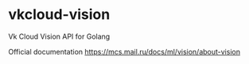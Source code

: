 # vkcloud-vision
Vk Cloud Vision API for Golang

Official documentation
https://mcs.mail.ru/docs/ml/vision/about-vision
